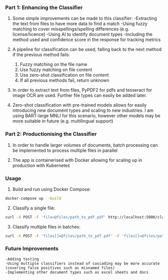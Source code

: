 ### Part 1: Enhancing the Classifier
1. Some simple improvements can be made to this classifier:
    -Extracting the text from files to have more data to find a match
    -Using fuzzy matching to cover misspellings/spelling differences (e.g. license/licence)
    -Using AI to identify document types
    -Including the method used and confidence score in the response for tracking metrics

2. A pipeline for classification can be used, falling back to the next method if the previous method fails:
    1. Fuzzy matching on the file name
    2. Use fuzzy matching on file content
    3. Use zero-shot classification on file content
    4. If all previous methods fail, return unknown

3. In order to extract text from files, PyPDF2 for pdfs and tesseract for image OCR are used. Further file types can easily be added later.

4. Zero-shot classification with pre-trained models allows for easily introducing new document types and scaling to new industries. I am using BART-large MNLI for this scenario, however other models may be more suitable in future (e.g. multilingual support)

### Part 2: Productionising the Classifier 
1. In order to handle larger volumes of documents, batch processing can be implemented to process multiple files in parallel

2. The app is containerised with Docker allowing for scaling up in production with Kubernetes

### Usage
1. Build and run using Docker Compose:
```bash
docker-compose up --build
```

2. Classify a single file:
```bash
curl -X POST -F 'file=@files/path_to_pdf.pdf' http://localhost:5000/classify_file
```

3. Classify multiple files in batches:
```bash
curl -X POST -F 'files[]=@files/path_to_pdf.pdf' -F 'files[]=@files/path_to_jpg.jpg' -F 'files[]=@files/path_to_png.png' http://localhost:5000/classify_batch_files
```

### Future Improvements
    -Adding testing
    -Using multiple classifiers instead of cascading may be more accurate (covering false positives such as misnamed files)
    -Implementing other document types such as excel sheets and docs
